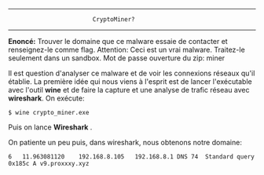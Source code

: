 ﻿****************************************************************
							CryptoMiner?
****************************************************************

**Enoncé:** Trouver le domaine que ce malware essaie de contacter et renseignez-le comme flag. Attention: Ceci est un vrai malware. Traitez-le seulement dans un sandbox. Mot de passe ouverture du zip: miner


Il est question d'analyser ce malware et de voir les connexions réseaux qu'il établie. La première idée qui nous viens à l'esprit est de lancer l'exécutable avec l'outil **wine** et de faire la capture et une analyse de trafic réseau avec **wireshark**.
On exécute:

    $ wine crypto_miner.exe
Puis on lance **Wireshark** .
 

On patiente un peu puis, dans wireshark, nous obtenons notre domaine:

    6	11.963081120	192.168.8.105	192.168.8.1	DNS	74	Standard query 0x185c A v9.proxxxy.xyz







